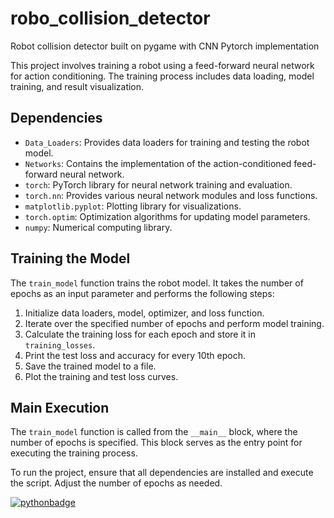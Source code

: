# robo_collision_detector
Robot collision detector built on pygame with CNN Pytorch implementation 

This project involves training a robot using a feed-forward neural network for action conditioning. The training process includes data loading, model training, and result visualization.

## Dependencies

- `Data_Loaders`: Provides data loaders for training and testing the robot model.
- `Networks`: Contains the implementation of the action-conditioned feed-forward neural network.
- `torch`: PyTorch library for neural network training and evaluation.
- `torch.nn`: Provides various neural network modules and loss functions.
- `matplotlib.pyplot`: Plotting library for visualizations.
- `torch.optim`: Optimization algorithms for updating model parameters.
- `numpy`: Numerical computing library.

## Training the Model

The `train_model` function trains the robot model. It takes the number of epochs as an input parameter and performs the following steps:

1. Initialize data loaders, model, optimizer, and loss function.
2. Iterate over the specified number of epochs and perform model training.
3. Calculate the training loss for each epoch and store it in `training_losses`.
4. Print the test loss and accuracy for every 10th epoch.
5. Save the trained model to a file.
6. Plot the training and test loss curves.

## Main Execution

The `train_model` function is called from the `__main__` block, where the number of epochs is specified. This block serves as the entry point for executing the training process.

To run the project, ensure that all dependencies are installed and execute the script. Adjust the number of epochs as needed.
    
    
[![pythonbadge](https://forthebadge.com/images/badges/made-with-python.svg)](https://www.python.org/)
